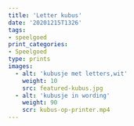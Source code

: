 ```yaml
---
title: 'Letter kubus'
date: '20201215T1326'
tags:
- speelgoed
print_categories:
- Speelgoed
type: prints
images:
  - alt: 'kubusje met letters,wit'
    weight: 10
    src: featured-kubus.jpg
  - alt: 'kubusje in wording'
    weight: 90
    scr: kubus-op-printer.mp4
---
```


